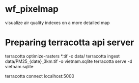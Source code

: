 # wf_pixelmap
visualize air quality indexes on a more detailed map   

# Preparing terracotta api server
terracotta optimize-rasters *.tif -o data/
terracotta ingest data/PM25_{date}_3km.tif -o vietnam.sqlite
terracotta serve -d vietnam.sqlite


terracotta connect localhost:5000